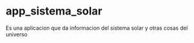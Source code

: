 # app_sistema_solar
Es una aplicacion que da informacion del sistema solar y otras cosas del universo
